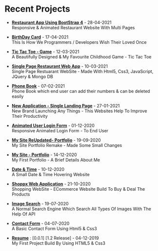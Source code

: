 ### <h1> Recent Projects </h1>
<!-- Starts -->

* **[Restaurant App Using BootStrap 4](https://shahzaibfardeen.github.io/Ristorante_Con_Fusion/)** - 28-04-2021
    <br> Responsive & Animated Restaurant Website With Multi Pages 

* **[BirthDay Card](https://shahzaibfardeen.github.io/Hapie_Bday_Sadu/)** - 17-04-2021
    <br> This Is How We Programmers / Developers Wish Their Loved Once

* **[Tic Tac Toe - Game](https://shahzaibfardeen.github.io/Tic_Tac_Toe/)** - 12-03-2021
    <br> A Beautifully Designed & My Favourite Childhood Game - Tic Tac Toe

* **[Single Page Restaurant Web App](https://shahzaibfardeen.github.io/Chinese-Single_Landing_Webpage/index.html)** - 10-03-2021
    <br> Single Page Restuarant WebSite - Made With Html5, Css3, JavaScript, JQuery & Mongo DB
  
* **[Phone Book](https://shahzaibfardeen.github.io/PhoneBook/)** - 07-02-2021
    <br> Phone Book which end user can add their numbers & can be deleted easily 

* **[New Application - Single Landing Page](https://shahzaibfardeen.github.io/Syberstar-Application/)** - 27-01-2021
    <br> New Brand Launching Any Things - This Websites Help To Improve Their Productivity

* **[Animated User Login Form](https://shahzaibfardeen.github.io/Login-Form/)** - 01-12-2020
    <br> Responsive Animated Login Form - To End User 

* **[My Site ReUpdated- Portfolio](https://shahzaibfardeen.github.io/My_Site_Remake/)** - 19-09-2020
    <br> My Site Portfolio Remake - Made Some Small Changes 

* **[My Site - Portfolio](https://shahzaibfardeen.github.io/My_Site/)** - 14-12-2020
    <br> My First Portfolio - A Brief Details About Me

* **[Date & Time](https://shahzaibfardeen.github.io/Date_-_Time/)** - 10-12-2020
    <br> A Small Date & Time Hovering Website

* **[Shoppx Web Application](https://shahzaibfardeen.github.io/Syberstore_Shoppx/)** - 21-10-2020
    <br> Shopping WebSite - ECommerce Website Build To Buy & Deal The Products

* **[Image Search](https://shahzaibfardeen.github.io/Image-Search/)** - 19-07-2020
    <br> A Normal Search Engine Which Search All Types Of Images With The Help Of API 

* **[Contact Form](https://shahzaibfardeen.github.io/Contact-Form//)** - 04-07-2020
    <br> A Basic Contact Form Using Html5 & Css3

* **[Resume](https://shahzaibfardeen.github.io/Resume/)** : [0.0.1] [1.2 Release] - 04-12-2019
    <br> My First Project Build By Using HTML5 & Css3


<!-- Ends -->
